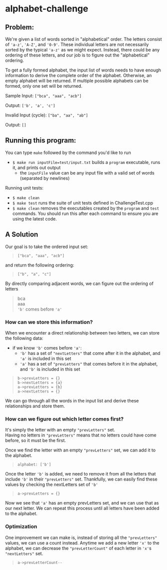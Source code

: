 # alphabet-challenge

## Problem:
We're given a list of words sorted in "alphabetical" order. The letters consist of `'a-z'`, `'A-Z'`, and `'0-9'`. These individual letters are not necessarily sorted by the typical `'a-z'` as we might expect. Instead, there could be any ordering of these letters, and our job is to figure out the "alphabetical" ordering.

To get a fully formed alphabet, the input list of words needs to have enough information to derive the complete order of the alphabet. Otherwise, an empty alphabet will be returned. If multiple possible alphabets can be formed, only one set will be returned.

Sample Input:
`["bca", "aaa", "acb"]`

Output:
`['b', 'a', 'c']`

Invalid Input (cycle):
`["ba", "aa", "ab"]`

Output:
`[]`

## Running this program:
You can type `make` followed by the command you'd like to run
* `$ make run inputFile=test/input.txt` builds a `program` executable, runs it, and prints out output
    * the `inputFile` value can be any input file with a valid set of words (separated by newlines) 

Running unit tests:
* `$ make clean`
* `$ make test` runs the suite of unit tests defined in ChallengeTest.cpp
* `$ make clean` removes the executables created by the `program` and `test` commands. You should run this after each command to ensure you are using the latest code.

## A Solution
Our goal is to take the ordered input set:  
> `["bca", "aaa", "acb"]`

and return the following ordering:  
> `["b", "a", "c"]`

By directly comparing adjacent words, we can figure out the ordering of letters  
>bca  
aaa  
`'b'` comes before `'a'`

### How can we store this information? 

When we encounter
a direct relationship between two letters, we can store the following data:
* if we know `'b'` comes before `'a'`:
    * `'b'` has a set of `"nextLetters"` that come after it in the alphabet, and `'a'` is included in this set
    * `'a'` has a set of `"prevLetters"` that comes before it in the alphabet, and `'b'` is included in this set

>`b->prevLetters = {}`  
`b->nextLetters = {a}`  
`a->prevLetters = {b}`  
`a->nextLetters = {}`

We can go through all the words in the input list and derive these relationships and store them.

### How can we figure out which letter comes first?   
It's simply the letter with an empty `"prevLetters"` set.  
Having no letters in `"prevLetters"` means that no letters could have come before, so it must be the first.  

Once we find the letter with an empty `"prevLetters"` set, we can add it to the alphabet.  

> `alphabet: ['b']`

Once the letter `'b'` is added, we need to remove it from all the letters that include `'b'` in their `"prevLetters"` set.
Thankfully, we can easily find these values by checking the nextLetters set of `'b'`

>`a->prevLetters = {}`  

Now we see that `'a'` has an empty prevLetters set, and we can use that as our next letter.
We can repeat this process until all letters have been added to the alphabet.

### Optimization
One improvement we can make is, instead of storing all the `"prevLetters"` values, we can use a count instead. Anytime we add a new letter `'x'` to the alphabet,
we can decrease the `"prevLetterCount"` of each letter in `'x'`s `"nextLetters"` set.

>`a->prevLetterCount--`
